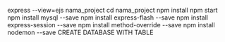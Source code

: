express --view=ejs nama_project
cd nama_project
npm install
npm start
npm install mysql --save
npm install express-flash --save
npm install express-session --save
npm install method-override --save
npm install nodemon --save
CREATE DATABASE WITH TABLE
